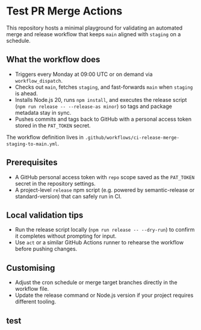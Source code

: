 # Test PR Merge Actions

This repository hosts a minimal playground for validating an automated merge and release workflow that keeps `main` aligned with `staging` on a schedule.

## What the workflow does
- Triggers every Monday at 09:00 UTC or on demand via `workflow_dispatch`.
- Checks out `main`, fetches `staging`, and fast-forwards `main` when `staging` is ahead.
- Installs Node.js 20, runs `npm install`, and executes the release script (`npm run release -- --release-as minor`) so tags and package metadata stay in sync.
- Pushes commits and tags back to GitHub with a personal access token stored in the `PAT_TOKEN` secret.

The workflow definition lives in `.github/workflows/ci-release-merge-staging-to-main.yml`.

## Prerequisites
- A GitHub personal access token with `repo` scope saved as the `PAT_TOKEN` secret in the repository settings.
- A project-level `release` npm script (e.g. powered by semantic-release or standard-version) that can safely run in CI.

## Local validation tips
- Run the release script locally (`npm run release -- --dry-run`) to confirm it completes without prompting for input.
- Use `act` or a similar GitHub Actions runner to rehearse the workflow before pushing changes.

## Customising
- Adjust the cron schedule or merge target branches directly in the workflow file.
- Update the release command or Node.js version if your project requires different tooling.


## test
